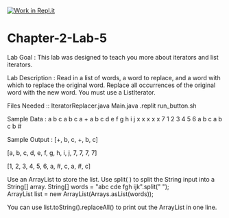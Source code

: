[![Work in Repl.it](https://classroom.github.com/assets/work-in-replit-14baed9a392b3a25080506f3b7b6d57f295ec2978f6f33ec97e36a161684cbe9.svg)](https://classroom.github.com/online_ide?assignment_repo_id=4709269&assignment_repo_type=AssignmentRepo)
# Chapter-2-Lab-5

Lab Goal :   This lab was designed to teach you more about iterators and list iterators.


Lab Description :   Read in a list of words, a word to replace, and a word with which to replace the original word.   Replace all occurrences of the original word with the new word.  You must use a ListIterator.
			


Files Needed ::
IteratorReplacer.java
Main.java
.replit
run_button.sh


Sample Data : 
a b c a b c     a    +
a b c d e f g h i j x x x x     x     7
1 2 3 4 5 6 a b c a b c     b     #	


	
Sample Output :
[+, b, c, +, b, c]


[a, b, c, d, e, f, g, h, i, j, 7, 7, 7, 7]


[1, 2, 3, 4, 5, 6, a, #, c, a, #, c]


Use an ArrayList to store the list.
Use split( ) to split the String input into a String[] array.
String[] words = "abc cde fgh ijk".split(" ");   
ArrayList<String> list = new ArrayList<String>(Arrays.asList(words));

You can use list.toString().replaceAll() to print out the ArrayList in one line.
